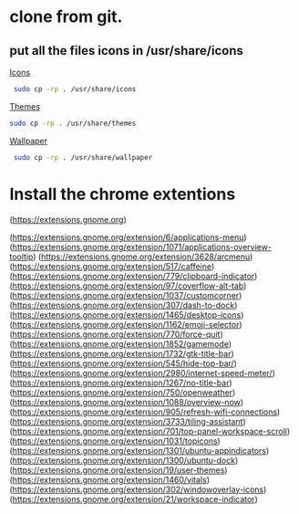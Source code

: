 
# clone from git.

##  put all the files icons in  /usr/share/icons

[Icons](https://github.com/dnyaneshm36/icons.git)

```bash
 sudo cp -rp . /usr/share/icons 
```

[Themes](https://github.com/dnyaneshm36/themes.git)

```bash
sudo cp -rp . /usr/share/themes
```

[Wallpaper](https://github.com/dnyaneshm36/wallpaper.git)

```bash
 sudo cp -rp . /usr/share/wallpaper
 ```

# Install the chrome extentions
(https://extensions.gnome.org)

(https://extensions.gnome.org/extension/6/applications-menu)
(https://extensions.gnome.org/extension/1071/applications-overview-tooltip)
(https://extensions.gnome.org/extension/3628/arcmenu)
(https://extensions.gnome.org/extension/517/caffeine)
(https://extensions.gnome.org/extension/779/clipboard-indicator)
(https://extensions.gnome.org/extension/97/coverflow-alt-tab)
(https://extensions.gnome.org/extension/1037/customcorner)
(https://extensions.gnome.org/extension/307/dash-to-dock)
(https://extensions.gnome.org/extension/1465/desktop-icons)
(https://extensions.gnome.org/extension/1162/emoji-selector)
(https://extensions.gnome.org/extension/770/force-quit)
(https://extensions.gnome.org/extension/1852/gamemode)
(https://extensions.gnome.org/extension/1732/gtk-title-bar)
(https://extensions.gnome.org/extension/545/hide-top-bar/)
(https://extensions.gnome.org/extension/2980/internet-speed-meter/)
(https://extensions.gnome.org/extension/1267/no-title-bar)
(https://extensions.gnome.org/extension/750/openweather)
(https://extensions.gnome.org/extension/1088/overview-now)
(https://extensions.gnome.org/extension/905/refresh-wifi-connections)
(https://extensions.gnome.org/extension/3733/tiling-assistant)
(https://extensions.gnome.org/extension/701/top-panel-workspace-scroll)
(https://extensions.gnome.org/extension/1031/topicons)
(https://extensions.gnome.org/extension/1301/ubuntu-appindicators)
(https://extensions.gnome.org/extension/1300/ubuntu-dock)
(https://extensions.gnome.org/extension/19/user-themes)
(https://extensions.gnome.org/extension/1460/vitals)
(https://extensions.gnome.org/extension/302/windowoverlay-icons)
(https://extensions.gnome.org/extension/21/workspace-indicator)

